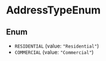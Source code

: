 # AddressTypeEnum

## Enum

* `RESIDENTIAL` (value: `"Residential"`)
* `COMMERCIAL` (value: `"Commercial"`)
